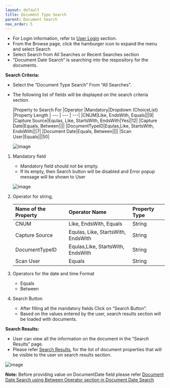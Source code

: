```yaml
---
layout: default
title: Document Type Search
parent: Document Search
nav_order: 5
---
```

- For Login information, refer to [User Login](https://pages.github.ibm.com/Global-EJS/gejs-user-manual/docs/UserLogin.html) section.
- From the Browse page, click the hamburger icon to expand the menu and select Search
- Select Search from All Searches or Recent Searches section
- “Document Date Search” is searching into the respository for the documents.    
  
**Search Criteria:**
- Select the “Document Type Search” From “All Searches”.
- The following list of fields will be displayed on the search criteria section.
    <div class="code-example" markdown="1">

   |Property to Search For |Operator |Mandatory|Dropdown (ChoiceList) |Property Length |
   --- | --- | ---|
   |CNUM|Like, EndsWith, Equals|||9|
   |Capture Source|Equlas, Like, StartsWith, EndsWith|Yes||12|
   |Capture Date|Equals, Between||||
   |DocumentTypeID|Equlas,Like, StartsWith, EndsWith|||7|
   |Document Date|Equals, Between||||
   |Scan User|Equals|||50|

   </div>

    ![image](https://media.github.ibm.com/user/369573/files/17518f80-c605-11ec-86fd-c3cad0ab59e8)

1.	Mandatory field
	- Mandatory field should not be empty.  
	- If its empty, then Search button will be disabled and Error popup message will be shown to User 

    ![image](https://media.github.ibm.com/user/369573/files/32bc9a80-c605-11ec-985a-0cfdff3739f8)


2. Operator for string,

    <div class="code-example" markdown="1">

    |Name of the Property |Operator Name |Property Type|
    :--- | :--- | :---|
    |CNUM|Like, EndsWith, Equals|String|
    |Capture Source|Equlas, Like, StartsWith, EndsWith|String|
    |DocumentTypeID|Equlas,Like, StartsWith, EndsWith|String|
    |Scan User|Equals|String|        

    </div>

3.	Operators for the date and time Format  
    - Equals
    - Between

4. Search Button
    - After filling all the mandatory fields Click on “Search Button”.
    - Based on the values entered by the user, search results section will be loaded with documents.

**Search Results:**
- User can view all the information on the document in the “Search Results” page.
- Please refer [Search Results](https://pages.github.ibm.com/Global-EJS/gejs-user-manual/docs/DocumentSearch/CommonFunctionalities/SearchResults.html), for the list of document properties that will be visible to the user on search results section.

![image](https://media.github.ibm.com/user/369573/files/58e23a80-c605-11ec-9437-cb477fc6bc77)

**Note:**
Before providing value on DocumentDate field please refer [Document Date Search using Between Operator section in Document Date Search](https://pages.github.ibm.com/Global-EJS/gejs-user-manual/docs/DocumentSearch/DocumentDateSearch.html)

